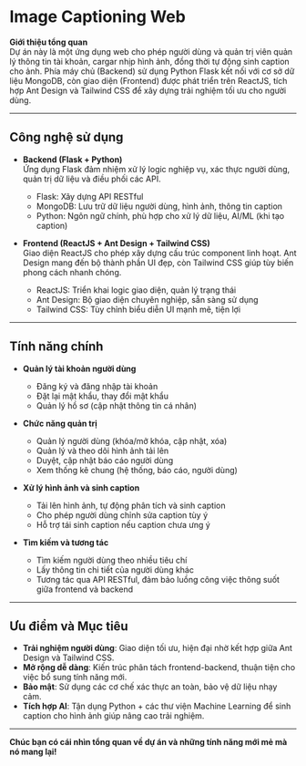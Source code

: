 # Image Captioning Web

**Giới thiệu tổng quan**  
Dự án này là một ứng dụng web cho phép người dùng và quản trị viên quản lý thông tin tài khoản, cargar nhịp hình ảnh, đồng thời tự động sinh caption cho ảnh. Phía máy chủ (Backend) sử dụng Python Flask kết nối với cơ sở dữ liệu MongoDB, còn giao diện (Frontend) được phát triển trên ReactJS, tích hợp Ant Design và Tailwind CSS để xây dựng trải nghiệm tối ưu cho người dùng.

---

## **Công nghệ sử dụng**

- **Backend (Flask + Python)**  
  Ứng dụng Flask đảm nhiệm xử lý logic nghiệp vụ, xác thực người dùng, quản trị dữ liệu và điều phối các API.  
  - Flask: Xây dựng API RESTful  
  - MongoDB: Lưu trữ dữ liệu người dùng, hình ảnh, thông tin caption  
  - Python: Ngôn ngữ chính, phù hợp cho xử lý dữ liệu, AI/ML (khi tạo caption)

- **Frontend (ReactJS + Ant Design + Tailwind CSS)**  
  Giao diện ReactJS cho phép xây dựng cấu trúc component linh hoạt. Ant Design mang đến bộ thành phần UI đẹp, còn Tailwind CSS giúp tùy biến phong cách nhanh chóng.  
  - ReactJS: Triển khai logic giao diện, quản lý trạng thái  
  - Ant Design: Bộ giao diện chuyên nghiệp, sẵn sàng sử dụng  
  - Tailwind CSS: Tùy chỉnh biểu diễn UI mạnh mẽ, tiện lợi

---

## **Tính năng chính**

- **Quản lý tài khoản người dùng**  
  - Đăng ký và đăng nhập tài khoản  
  - Đặt lại mật khẩu, thay đổi mật khẩu  
  - Quản lý hồ sơ (cập nhật thông tin cá nhân)

- **Chức năng quản trị**  
  - Quản lý người dùng (khóa/mở khóa, cập nhật, xóa)  
  - Quản lý và theo dõi hình ảnh tải lên  
  - Duyệt, cập nhật báo cáo người dùng  
  - Xem thống kê chung (hệ thống, báo cáo, người dùng)

- **Xử lý hình ảnh và sinh caption**  
  - Tải lên hình ảnh, tự động phân tích và sinh caption  
  - Cho phép người dùng chỉnh sửa caption tùy ý  
  - Hỗ trợ tái sinh caption nếu caption chưa ưng ý

- **Tìm kiếm và tương tác**  
  - Tìm kiếm người dùng theo nhiều tiêu chí  
  - Lấy thông tin chi tiết của người dùng khác  
  - Tương tác qua API RESTful, đảm bảo luồng công việc thông suốt giữa frontend và backend

---

## **Ưu điểm và Mục tiêu**

- **Trải nghiệm người dùng**: Giao diện tối ưu, hiện đại nhờ kết hợp giữa Ant Design và Tailwind CSS.  
- **Mở rộng dễ dàng**: Kiến trúc phân tách frontend-backend, thuận tiện cho việc bổ sung tính năng mới.  
- **Bảo mật**: Sử dụng các cơ chế xác thực an toàn, bảo vệ dữ liệu nhạy cảm.  
- **Tích hợp AI**: Tận dụng Python + các thư viện Machine Learning để sinh caption cho hình ảnh giúp nâng cao trải nghiệm.

---

**Chúc bạn có cái nhìn tổng quan về dự án và những tính năng mới mẻ mà nó mang lại!**
